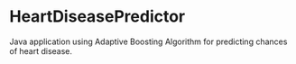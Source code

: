 # HeartDiseasePredictor
Java application using Adaptive Boosting Algorithm for predicting chances of heart disease.
